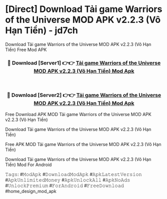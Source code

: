 # [Direct] Download Tải game Warriors of the Universe MOD APK v2.2.3 (Vô Hạn Tiền) - jd7ch
Download Tải game Warriors of the Universe MOD APK v2.2.3 (Vô Hạn Tiền) Free Mod APK

<div align="center">
<h3>🔴 Download [Server1] 👉👉 <a href="https://apk-comot.site?title=Tải_game_Warriors_of_the_Universe_MOD_APK_v2.2.3_(Vô_Hạn_Tiền)">Tải game Warriors of the Universe MOD APK v2.2.3 (Vô Hạn Tiền) Mod Apk</a></h3><br>

<h3>🔴 Download [Server2] 👉👉 <a href="https://apk-comot.site?title=Tải_game_Warriors_of_the_Universe_MOD_APK_v2.2.3_(Vô_Hạn_Tiền)">Tải game Warriors of the Universe MOD APK v2.2.3 (Vô Hạn Tiền) Mod Apk</a></h3>
</div>


Free Download APK MOD Tải game Warriors of the Universe MOD APK v2.2.3 (Vô Hạn Tiền)

Download Tải game Warriors of the Universe MOD APK v2.2.3 (Vô Hạn Tiền) 

Free APK MOD Tải game Warriors of the Universe MOD APK v2.2.3 (Vô Hạn Tiền) 

Download Tải game Warriors of the Universe MOD APK v2.2.3 (Vô Hạn Tiền) Mod For Android

𝚃𝚊𝚐𝚜: #𝙼𝚘𝚍𝙰𝚙𝚔 #𝙳𝚘𝚠𝚗𝚕𝚘𝚊𝚍𝙼𝚘𝚍𝙰𝚙𝚔 #𝙰𝚙𝚔𝙻𝚊𝚝𝚎𝚜𝚝𝚅𝚎𝚛𝚜𝚒𝚘𝚗 #𝙰𝚙𝚔𝚄𝚗𝚕𝚒𝚖𝚒𝚝𝚎𝚍𝙼𝚘𝚗𝚎𝚢 #𝙰𝚙𝚔𝚄𝚗𝚕𝚘𝚌𝚔𝙰𝚕𝚕 #𝙰𝚙𝚔𝙽𝚘𝙰𝚍𝚜 #𝚄𝚗𝚕𝚘𝚌𝚔𝙿𝚛𝚎𝚖𝚒𝚞𝚖 #𝙵𝚘𝚛𝙰𝚗𝚍𝚛𝚘𝚒𝚍 #𝙵𝚛𝚎𝚎𝙳𝚘𝚠𝚗𝚕𝚘𝚊𝚍 #home_design_mod_apk